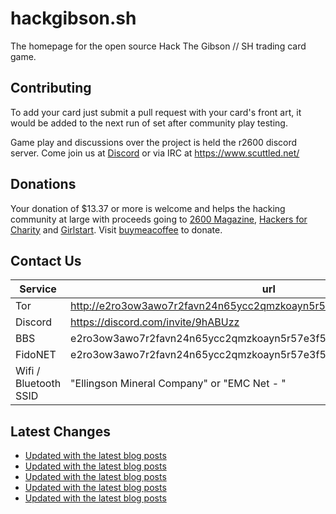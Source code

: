 # hackgibson.sh
The homepage for the open source Hack The Gibson // SH trading card game.


## Contributing

To add your card just submit a pull request with your card's front art, it would be added to the next run of set after community play testing.

Game play and discussions over the project is held the r2600 discord server. Come join us at [Discord](https://discord.com/invite/9hABUzz) or via IRC at https://www.scuttled.net/


## Donations

Your donation of $13.37 or more is welcome and helps the hacking community at large with proceeds going to [2600 Magazine](https://2600.com/), [Hackers for Charity](https://hackersforcharity.org) and [Girlstart](https://girlstart.org).  Visit [buymeacoffee](https://www.buymeacoffee.com/hackgibson.sh) to donate.


## Contact Us

Service | url
-|-
Tor | http://e2ro3ow3awo7r2favn24n65ycc2qmzkoayn5r57e3f56nvjwdcgg32ad.onion
Discord | https://discord.com/invite/9hABUzz
BBS | e2ro3ow3awo7r2favn24n65ycc2qmzkoayn5r57e3f56nvjwdcgg32ad.onion:23
FidoNET | e2ro3ow3awo7r2favn24n65ycc2qmzkoayn5r57e3f56nvjwdcgg32ad.onion:24554
Wifi / Bluetooth SSID | "Ellingson Mineral Company" or "EMC Net - <fidonet address>"

## Latest Changes
<!-- BLOG-POST-LIST:START -->
- [Updated with the latest blog posts](https://github.com/DFW2600/hackgibson.sh/commit/7678ca5e44fc31e175b8837fef79b733ffcdb04f)
- [Updated with the latest blog posts](https://github.com/DFW2600/hackgibson.sh/commit/dd577c8690525b4bb41c15810d06567fe7adcc3d)
- [Updated with the latest blog posts](https://github.com/DFW2600/hackgibson.sh/commit/8fbbea6d3873a2097abdbdbf79b5081e893fd250)
- [Updated with the latest blog posts](https://github.com/DFW2600/hackgibson.sh/commit/a251b9f35af9a34650b806bfe4ae6c6ea8f2bc3f)
- [Updated with the latest blog posts](https://github.com/DFW2600/hackgibson.sh/commit/89802cb14d63860f837e708e925f15e0059bba98)
<!-- BLOG-POST-LIST:END -->
